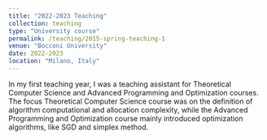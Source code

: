 ```yaml
---
title: "2022-2023 Teaching"
collection: teaching
type: "University course"
permalink: /teaching/2015-spring-teaching-1
venue: "Bocconi University"
date: 2022-2023
location: "Milano, Italy"
---
```


In my first teaching year, I was a teaching assistant for Theoretical Computer Science and Advanced Programming and Optimization courses. The focus Theoretical Computer Science course was on the definition of algorithm computational and allocation complexity, while the Advanced Programming and Optimization course mainly introduced optimization algorithms, like SGD and simplex method.


